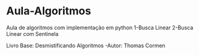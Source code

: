 # Aula-Algoritmos
Aula de algoritmos com implementação em python
1-Busca Linear
2-Busca Linear com Sentinela

Livro Base: Desmistificando Algoritmos -Autor: Thomas Cormen
